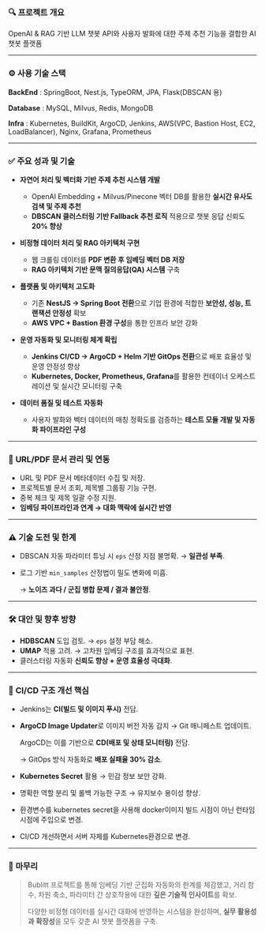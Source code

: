 ### 🔍 **프로젝트 개요**

OpenAI & RAG 기반 LLM 챗봇 API와 사용자 발화에 대한 주제 추천 기능을 결합한 AI 챗봇 플랫폼

---

### ⚙️ 사용 기술 스택
**BackEnd** : SpringBoot, Nest.js, TypeORM, JPA, Flask(DBSCAN 용)

**Database** : MySQL, Milvus, Redis, MongoDB

**Infra** : Kubernetes, BuildKit, ArgoCD, Jenkins, AWS(VPC, Bastion Host, EC2, LoadBalancer), Nginx, Grafana, Prometheus

---

### ✅ **주요 성과 및 기술**

- **자연어 처리 및 벡터화 기반 주제 추천 시스템 개발**  
  - OpenAI Embedding + Milvus/Pinecone 벡터 DB를 활용한 **실시간 유사도 검색 및 주제 추천**  
  - **DBSCAN 클러스터링 기반 Fallback 추천 로직** 적용으로 챗봇 응답 신뢰도 **20% 향상**

- **비정형 데이터 처리 및 RAG 아키텍처 구현**  
  - 웹 크롤링 데이터를 **PDF 변환 후 임베딩 벡터 DB 저장**  
  - **RAG 아키텍처 기반 문맥 질의응답(QA) 시스템** 구축

- **플랫폼 및 아키텍처 고도화**  
  - 기존 **NestJS → Spring Boot 전환**으로 기업 환경에 적합한 **보안성, 성능, 트랜잭션 안정성** 확보  
  - **AWS VPC + Bastion 환경 구성**을 통한 인프라 보안 강화

- **운영 자동화 및 모니터링 체계 확립**  
  - **Jenkins CI/CD → ArgoCD + Helm 기반 GitOps 전환**으로 배포 효율성 및 운영 안정성 향상  
  - **Kubernetes, Docker, Prometheus, Grafana**를 활용한 컨테이너 오케스트레이션 및 실시간 모니터링 구축

- **데이터 품질 및 테스트 자동화**  
  - 사용자 발화와 벡터 데이터의 매칭 정확도를 검증하는 **테스트 모듈 개발 및 자동화 파이프라인 구성**

---

### 📂 **URL/PDF 문서 관리 및 연동**

- URL 및 PDF 문서 메타데이터 수집 및 저장.
- 프로젝트별 문서 조회, 제목별 그룹핑 기능 구현.
- 중복 체크 및 제목 일괄 수정 지원.
- **임베딩 파이프라인과 연계 → 대화 맥락에 실시간 반영**

---

### ⚠️ **기술 도전 및 한계**

- DBSCAN 자동 파라미터 튜닝 시 `eps` 산정 지점 불명확. → **일관성 부족**.
- 로그 기반 `min_samples` 산정법이 밀도 변화에 미흡.
    
    → **노이즈 과다 / 군집 병합 문제 / 결과 불안정**.
    

---

### 🛠️ **대안 및 향후 방향**

- **HDBSCAN** 도입 검토. → `eps` 설정 부담 해소.
- **UMAP** 적용 고려. → 고차원 임베딩 구조를 효과적으로 표현.
- 클러스터링 자동화 **신뢰도 향상 + 운영 효율성 극대화**.

---

### 🔁 **CI/CD 구조 개선 핵심**

- Jenkins는 **CI(빌드 및 이미지 푸시)** 전담.
- **ArgoCD Image Updater**로 이미지 버전 자동 감지 → Git 매니페스트 업데이트.
    
    ArgoCD는 이를 기반으로 **CD(배포 및 상태 모니터링)** 전담.
    
    → GitOps 방식 자동화로 **배포 실패율 30% 감소**.
    
- **Kubernetes Secret** 활용 → 민감 정보 보안 강화.
- 명확한 역할 분리 및 롤백 가능한 구조 → 유지보수 용이성 향상.
- 환경변수를 kubernetes secret을 사용해 docker이미지 빌드 시점이 아닌 런타임 시점에 주입으로 변경.
- CI/CD 개선하면서 서버 자체를 Kubernetes환경으로 변경.

---

### 🧩 **마무리**

> Bublitt 프로젝트를 통해 임베딩 기반 군집화 자동화의 한계를 체감했고,
> 거리 함수, 차원 축소, 파라미터 간 상호작용에 대한 **깊은 기술적 인사이트**를 확보.
> 
> 다양한 비정형 데이터를 실시간 대화에 반영하는 시스템을 완성하며,
> **실무 활용성과 확장성**을 모두 갖춘 AI 챗봇 플랫폼을 구축.
>